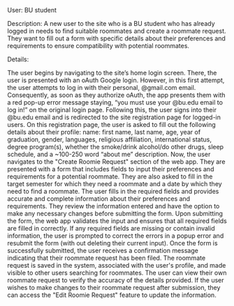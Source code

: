 User: BU student

Description: A new user to the site who is a BU student who has already logged in needs to find suitable roommates and create a roommate request. They want to fill out a form with specific details about their preferences and requirements to ensure compatibility with potential roommates.

Details:

The user begins by navigating to the site’s home login screen. There, the user is presented with an oAuth Google login. However, in this first attempt, the user attempts to log in with their personal, @gmail.com email. Consequently, as soon as they authorize oAuth, the app presents them with a red pop-up error message staying, “you must use your @bu.edu email to log in!” on the original login page. Following this, the user signs into their @bu.edu email and is redirected to the site registration page for logged-in users. On this registration page, the user is asked to fill out the following details about their profile:
name: first name, last name, age, year of graduation, gender, languages, religious affiliation, international status, degree program(s), whether the smoke/drink alcohol/do other drugs, sleep schedule, and a ~100-250 word “about me” description.
Now, the user navigates to the "Create Roomie Request" section of the web app. They are presented with a form that includes fields to input their preferences and requirements for a potential roommate. They are also asked to fill in the target semester for which they need a roommate and a date by which they need to find a roommate.
The user fills in the required fields and provides accurate and complete information about their preferences and requirements. They review the information entered and have the option to make any necessary changes before submitting the form. Upon submitting the form, the web app validates the input and ensures that all required fields are filled in correctly. If any required fields are missing or contain invalid information, the user is prompted to correct the errors in a popup error and resubmit the form (with out deleting their current input). Once the form is successfully submitted, the user receives a confirmation message indicating that their roommate request has been filed. The roommate request is saved in the system, associated with the user's profile, and made visible to other users searching for roommates. The user can view their own roommate request to verify the accuracy of the details provided. If the user wishes to make changes to their roommate request after submission, they can access the "Edit Roomie Request" feature to update the information.